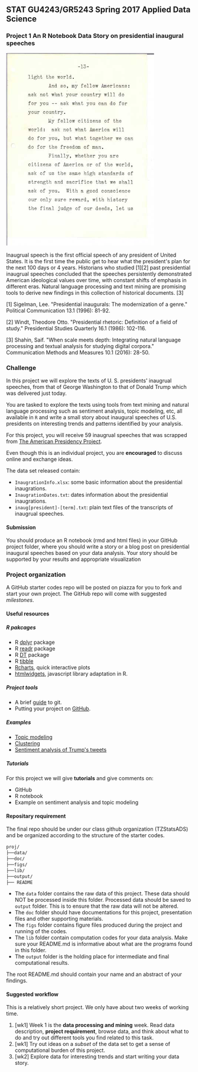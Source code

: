 ## STAT GU4243/GR5243 Spring 2017 Applied Data Science
### Project 1 An R Notebook Data Story on presidential inaugural speeches

![image](../figs/GWspeech.jpg)

Inaugrual speech is the first official speech of any president of United States. It is the first time the public get to hear what the president's plan for the next 100 days or 4 years. Historians who studied [1][2] past presidential inaugrual speeches concluded that the speeches persistently demonstrated American ideological values over time, with constant shifts of emphasis in different eras. Natural language processing and text mining are promising tools to derive new findings in this collection of historical documents. [3]

[1] Sigelman, Lee. "Presidential inaugurals: The modernization of a genre." Political Communication 13.1 (1996): 81-92.

[2] Windt, Theodore Otto. "Presidential rhetoric: Definition of a field of study." Presidential Studies Quarterly 16.1 (1986): 102-116.

[3] Shahin, Saif. "When scale meets depth: Integrating natural language processing and textual analysis for studying digital corpora." Communication Methods and Measures 10.1 (2016): 28-50.

### Challenge 

In this project we will explore the texts of U. S. presidents' inaugrual speeches, from that of George Washington to that of Donald Trump which was delivered just today. 

You are tasked to explore the texts using tools from text mining and natural language processing such as sentiment analysis, topic modeling, etc, all available in `R` and write a small story about inaugural speeches of U.S. presidents on interesting trends and patterns identified by your analysis. 

For this project, you will receive 59 inaugrual speeches that was scrapped from [The American Presidency Project](http://www.presidency.ucsb.edu/inaugurals.php). 

Even though this is an individual project, you are **encouraged** to discuss online and exchange ideas. 

The data set released contain:

+ `InaugrationInfo.xlsx`: some basic information about the presidential inaugrations.
+ `InaugrationDates.txt`: dates information about the presidential inaugrations. 
+ `inaug[president]-[term].txt`: plain text files of the transcripts of inaugrual speeches. 

#### Submission
You should produce an R notebook (rmd and html files) in your GitHub project folder, where you should write a story or a blog post on presidential inaugural speeches based on your data analysis. Your story should be supported by your results and appropriate visualization

### Project organization

A GitHub starter codes repo will be posted on piazza for you to fork and start your own project. The GitHub repo will come with suggested *milestones*. 

#### Useful resources

##### R pakcages
* R [dplyr](https://cran.rstudio.com/web/packages/dplyr/vignettes/introduction.html) package
* R [readr](https://github.com/hadley/readr) package
* R [DT](http://www.htmlwidgets.org/showcase_datatables.html) package
* R [tibble](https://cran.r-project.org/web/packages/tibble/vignettes/tibble.html)
* [Rcharts](http://rcharts.io/gallery/), quick interactive plots
* [htmlwidgets](http://www.htmlwidgets.org/), javascript library adaptation in R. 

##### Project tools
* A brief [guide](http://rogerdudler.github.io/git-guide/) to git.
* Putting your project on [GitHub](https://guides.github.com/introduction/getting-your-project-on-github/).
##### Examples
+ [Topic modeling](https://cran.r-project.org/web/packages/topicmodels/vignettes/topicmodels.pdf)
+ [Clustering](http://www.statmethods.net/advstats/cluster.html)
+ [Sentiment analysis of Trump's tweets](https://www.r-bloggers.com/sentiment-analysis-on-donald-trump-using-r-and-tableau/)

##### Tutorials

For this project we will give **tutorials** and give comments on:


- GitHub
- R notebook
- Example on sentiment analysis and topic modeling

#### Repositary requirement

The final repo should be under our class github organization (TZStatsADS) and be organized according to the structure of the starter codes. 

```
proj/
├──data/
├──doc/
├──figs/
├──lib/
├──output/
├── README
```
- The `data` folder contains the raw data of this project. These data should NOT be processed inside this folder. Processed data should be saved to `output` folder. This is to ensure that the raw data will not be altered. 
- The `doc` folder should have documentations for this project, presentation files and other supporting materials. 
- The `figs` folder contains figure files produced during the project and running of the codes. 
- The `lib` folder contain computation codes for your data analysis. Make sure your README.md is informative about what are the programs found in this folder. 
- The `output` folder is the holding place for intermediate and final computational results.

The root README.md should contain your name and an abstract of your findings. 

#### Suggested workflow
This is a relatively short project. We only have about two weeks of working time. 

1. [wk1] Week 1 is the **data processing and mining** week. Read data description, **project requirement**, browse data, and think about what to do and try out different tools you find related to this task.
2. [wk1] Try out ideas on a *subset* of the data set to get a sense of computational burden of this project. 
4. [wk2] Explore data for interesting trends and start writing your data story. 